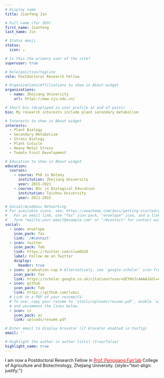 ```yaml
---
# Display name
title: Jianfeng Jin

# Full name (for SEO)
first_name: Jianfeng
last_name: Jin

# Status emoji
status:
  icon: ☕️

# Is this the primary user of the site?
superuser: true

# Role/position/tagline
role: Postdoctoral Research Fellow

# Organizations/Affiliations to show in About widget
organizations:
  - name: Zhejiang University
    url: https://www.zju.edu.cn/

# Short bio (displayed in user profile at end of posts)
bio: My research interests include plant secondary metabolism

# Interests to show in About widget
interests:
  - Plant Biology
  - Secondary Metabolism
  - Stress Biology
  - Plant Cuticle
  - Heavy Metal Stress
  - Tomato Fruit Development

# Education to show in About widget
education:
  courses:
    - course: PhD in Botany
      institution: Zhejiang University
      year: 2015-2021
    - course: BSc in Biological Education
      institution: Taizhou University
      year: 2011-2015

# Social/Academic Networking
# For available icons, see: https://wowchemy.com/docs/getting-started/page-builder/#icons
#   For an email link, use "fas" icon pack, "envelope" icon, and a link in the
#   form "mailto:your-email@example.com" or "/#contact" for contact widget.
social:
  - icon: envelope
    icon_pack: fas
    link: '/#contact'
  - icon: twitter
    icon_pack: fab
    link: https://twitter.com/slum0326
    label: Follow me on Twitter
    display:
      header: true
  - icon: graduation-cap # Alternatively, use `google-scholar` icon from `ai` icon pack
    icon_pack: fas
    link: https://scholar.google.co.uk/citations?user=UEYHVJcAAAAJ&hl=en
  - icon: github
    icon_pack: fab
    link: https://github.com/lxmic
  # Link to a PDF of your resume/CV.
  # To use: copy your resume to `static/uploads/resume.pdf`, enable `ai` icons in `params.yaml`,
  # and uncomment the lines below.
  - icon: cv
    icon_pack: ai
    link: uploads/resume.pdf

# Enter email to display Gravatar (if Gravatar enabled in Config)
email: ''

# Highlight the author in author lists? (true/false)
highlight_name: true
---
```


I am now a Postdoctoral Research Fellow in [<font color=red>Prof. Pengxiang Fan'lab</font>](https://person.zju.edu.cn/pxfan) College of Agriculture and Biotechnology, Zhejiang University. 
{style="text-align: justify;"}
